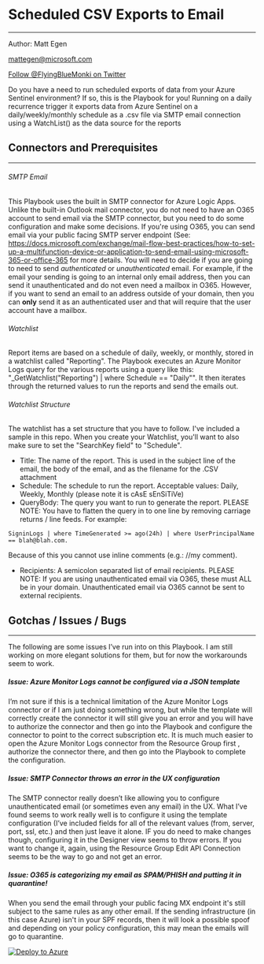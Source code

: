 # Scheduled CSV Exports to Email
----
Author:  Matt Egen 

mattegen@microsoft.com

<a href="https://twitter.com/FlyingBlueMonki?ref_src=twsrc%5Etfw" class="twitter-follow-button" data-show-count="true">Follow @FlyingBlueMonki on Twitter</a>

Do you have a need to run scheduled exports of data from your Azure Sentinel environment?  If so, this is the Playbook for you!  Running on a daily recurrence trigger it exports data from Azure Sentinel on a daily/weekly/monthly schedule as a .csv file via SMTP email connection using a WatchList() as the data source for the reports

## Connectors and Prerequisites
----
###### SMTP Email

This Playbook uses the built in SMTP connector for Azure Logic Apps.  Unlike the built-in Outlook mail connector, you do not need to have an O365 account to send email via the SMTP connector, but you need to do some configuration and make some decisions.  If you're using O365, you can send email via your public facing SMTP server endpoint (See:  https://docs.microsoft.com/exchange/mail-flow-best-practices/how-to-set-up-a-multifunction-device-or-application-to-send-email-using-microsoft-365-or-office-365 for more details. You will need to decide if you are going to need to send *authenticated* or *unauthenticated* email. For example, if the email your sending is going to an internal only email address, then you can send it unauthenticated and do not even need a mailbox in O365.  However, if you want to send an email to an address outside of your domain, then you can **only** send it as an authenticated user and that will require that the user account have a mailbox. 

###### Watchlist
Report items are based on a schedule of daily, weekly, or monthly, stored in a watchlist called "Reporting".  The Playbook executes an Azure Monitor Logs query for the various reports using a query like this:  "\_GetWatchlist("Reporting") | where Schedule == "Daily"".  It then iterates through the returned values to run the reports and send the emails out.

###### Watchlist Structure
The watchlist has a set structure that you have to follow.  I've included a sample in this repo.  When you create your Watchlist, you'll want to also make sure to set the "SearchKey field" to "Schedule".
- Title:  The name of the report.  This is used in the subject line of the email, the body of the email, and as the filename for the .CSV attachment
- Schedule: The schedule to run the report.  Acceptable values: Daily, Weekly, Monthly (please note it is cAsE sEnSiTiVe)
- QueryBody:  The query you want to run to generate the report.  PLEASE NOTE:  You have to flatten the query in to one line by removing carriage returns / line feeds.  For example:
````
SigninLogs | where TimeGenerated >= ago(24h) | where UserPrincipalName == blah@blah.com.
````
Because of this you cannot use inline comments (e.g.: //my comment).
- Recipients:  A semicolon separated list of email recipients.  PLEASE NOTE:  If you are using unauthenticated email via O365, these must ALL be in your domain. Unauthenticated email via O365 cannot be sent to external recipients.


## Gotchas / Issues / Bugs
----
The following are some issues I’ve run into on this Playbook.  I am still working on more elegant solutions for them, but for now the workarounds seem to work.
##### Issue:  Azure Monitor Logs cannot be configured via a JSON template
I’m not sure if this is a technical limitation of the Azure Monitor Logs connector or if I am just doing something wrong, but while the template will correctly create the connector it will still give you an error and you will have to authorize the connector and then go into the Playbook and configure the connector to point to the correct subscription etc.  It is much much easier to open the Azure Monitor Logs connector from the Resource Group first , authorize the connector there, and then go into the Playbook to complete the configuration.  
 

##### Issue: SMTP Connector throws an error in the UX configuration
The SMTP connector really doesn’t like allowing you to configure unauthenticated email (or sometimes even any email) in the UX.  What I’ve found seems to work really well is to configure it using the template configuration (I’ve included fields for all of the relevant values (from, server, port, ssl, etc.) and then just leave it alone.  IF you do need to make changes though, configuring it in the Designer view seems to throw errors.  If you want to change it, again, using the Resource Group Edit API Connection seems to be the way to go and not get an error.


##### Issue:  O365 is categorizing my email as SPAM/PHISH and putting it in quarantine!
When you send the email through your public facing MX endpoint it's still subject to the same rules as any other email.  If the sending infrastructure (in this case Azure) isn't in your SPF records, then it will look a possible spoof and depending on your policy configuration, this may mean the emails will go to quarantine.  


[![Deploy to Azure](https://aka.ms/deploytoazurebutton)](https://portal.azure.com/#create/Microsoft.Template/uri/https%3A%2F%2Fraw.githubusercontent.com%2FAzure%2FAzure-Sentinel%2Fmaster%2FPlaybooks%2FExport-Report-CSV%2Fazuredeploy.json)

